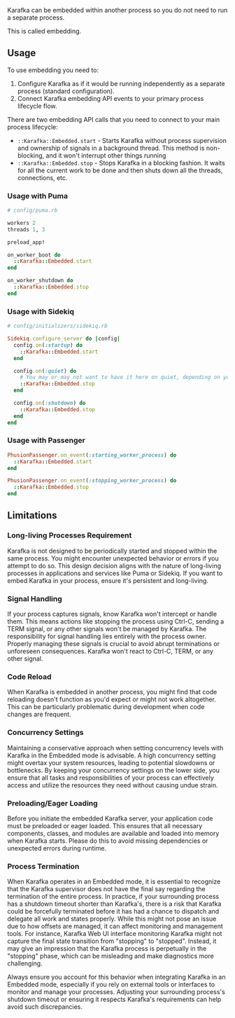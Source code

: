 Karafka can be embedded within another process so you do not need to run a separate process.

This is called embedding.

## Usage

To use embedding you need to:

1. Configure Karafka as if it would be running independently as a separate process (standard configuration).
2. Connect Karafka embedding API events to your primary process lifecycle flow.

There are two embedding API calls that you need to connect to your main process lifecycle:

- `::Karafka::Embedded.start` - Starts Karafka without process supervision and ownership of signals in a background thread. This method is non-blocking, and it won't interrupt other things running
- `::Karafka::Embedded.stop` - Stops Karafka in a blocking fashion. It waits for all the current work to be done and then shuts down all the threads, connections, etc.

### Usage with Puma

```ruby
# config/puma.rb 

workers 2
threads 1, 3

preload_app!

on_worker_boot do
  ::Karafka::Embedded.start
end

on_worker_shutdown do
  ::Karafka::Embedded.stop
end
```

### Usage with Sidekiq

```ruby
# config/initializers/sidekiq.rb

Sidekiq.configure_server do |config|
  config.on(:startup) do
    ::Karafka::Embedded.start
  end

  config.on(:quiet) do
    # You may or may not want to have it here on quiet, depending on your use-case.
    ::Karafka::Embedded.stop
  end

  config.on(:shutdown) do
    ::Karafka::Embedded.stop
  end
end
```

### Usage with Passenger

```ruby
PhusionPassenger.on_event(:starting_worker_process) do
  ::Karafka::Embedded.start
end

PhusionPassenger.on_event(:stopping_worker_process) do
  ::Karafka::Embedded.stop
end
```

## Limitations

### Long-living Processes Requirement

Karafka is not designed to be periodically started and stopped within the same process. You might encounter unexpected behavior or errors if you attempt to do so. This design decision aligns with the nature of long-living processes in applications and services like Puma or Sidekiq. If you want to embed Karafka in your process, ensure it's persistent and long-living.

### Signal Handling

If your process captures signals, know Karafka won't intercept or handle them. This means actions like stopping the process using Ctrl-C, sending a TERM signal, or any other signals won't be managed by Karafka. The responsibility for signal handling lies entirely with the process owner. Properly managing these signals is crucial to avoid abrupt terminations or unforeseen consequences. Karafka won't react to Ctrl-C, TERM, or any other signal.

### Code Reload

When Karafka is embedded in another process, you might find that code reloading doesn't function as you'd expect or might not work altogether. This can be particularly problematic during development when code changes are frequent.

### Concurrency Settings

Maintaining a conservative approach when setting concurrency levels with Karafka in the Embedded mode is advisable. A high concurrency setting might overtax your system resources, leading to potential slowdowns or bottlenecks. By keeping your concurrency settings on the lower side, you ensure that all tasks and responsibilities of your process can effectively access and utilize the resources they need without causing undue strain.

### Preloading/Eager Loading

Before you initiate the embedded Karafka server, your application code must be preloaded or eager loaded. This ensures that all necessary components, classes, and modules are available and loaded into memory when Karafka starts. Please do this to avoid missing dependencies or unexpected errors during runtime.

### Process Termination

When Karafka operates in an Embedded mode, it is essential to recognize that the Karafka supervisor does not have the final say regarding the termination of the entire process. In practice, if your surrounding process has a shutdown timeout shorter than Karafka's, there is a risk that Karafka could be forcefully terminated before it has had a chance to dispatch and delegate all work and states properly. While this might not pose an issue due to how offsets are managed, it can affect monitoring and management tools. For instance, Karafka Web UI interface monitoring Karafka might not capture the final state transition from "stopping" to "stopped". Instead, it may give an impression that the Karafka process is perpetually in the "stopping" phase, which can be misleading and make diagnostics more challenging.

Always ensure you account for this behavior when integrating Karafka in an Embedded mode, especially if you rely on external tools or interfaces to monitor and manage your processes. Adjusting your surrounding process's shutdown timeout or ensuring it respects Karafka's requirements can help avoid such discrepancies.
